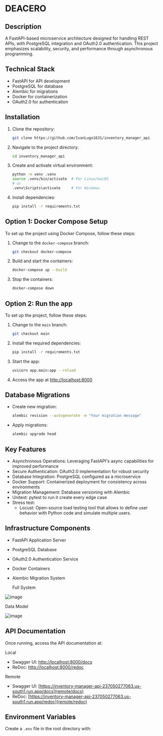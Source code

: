 # DEACERO 

## Description
A FastAPI-based microservice architecture designed for handling REST APIs, with PostgreSQL integration and OAuth2.0 authentication. This project emphasizes scalability, security, and performance through asynchronous programming.

## Technical Stack
- FastAPI for API development
- PostgreSQL for database
- Alembic for migrations
- Docker for containerization
- OAuth2.0 for authentication


## Installation
1. Clone the repository:
    ```bash
    git clone https://github.com/IvanLugo1631/inventory_manager_api
    ```

2. Navigate to the project directory:
    ```bash
    cd inventory_manager_api
    ```

3. Create and activate virtual environment:
    ```bash
    python -m venv .venv
    source .venv/bin/activate  # For Linux/macOS
    # or
    .venv\Scripts\activate     # For Windows
    ```

4. Install dependencies:
    ```bash
    pip install -r requirements.txt
    ```

## Option 1: Docker Compose Setup
To set up the project using Docker Compose, follow these steps:

1. Change to the `docker-compose` branch:
    ```bash
    git checkout docker-compose
    ```

2. Build and start the containers:
    ```bash
    docker-compose up --build
    ```

3. Stop the containers:
    ```bash
    docker-compose down
    ```

## Option 2: Run the app
To set up the project, follow these steps:

1. Change to the `main` branch:
    ```bash
    git checkout main
    ```

2. Install the required dependencies:
    ```bash
    pip install -r requirements.txt
    ```

3. Start the app:
    ```bash
    uvicorn app.main:app --reload
    ```

4. Access the app at [http://localhost:8000](http://localhost:8000)

## Database Migrations

- Create new migration:
  ```bash
  alembic revision --autogenerate -m "Your migration message"
  ```

- Apply migrations:
  ```bash
  alembic upgrade head
  ```



## Key Features
- Asynchronous Operations: Leveraging FastAPI's async capabilities for improved performance
- Secure Authentication: OAuth2.0 implementation for robust security
- Database Integration: PostgreSQL configured as a microservice
- Docker Support: Containerized deployment for consistency across environments
- Migration Management: Database versioning with Alembic
- Unitest: pytest to run it create every edge case 
- Stress test: 
    - Locust: Open-source load testing tool that allows to define user behavior with Python code and simulate multiple users.


## Infrastructure Components
- FastAPI Application Server
- PostgreSQL Database
- OAuth2.0 Authentication Service
- Docker Containers
- Alembic Migration System
  
  Full System

  
![image](https://github.com/user-attachments/assets/9b547b23-1eae-47e2-b153-3325fea45944)

Data Model


![image](https://github.com/user-attachments/assets/ab09b49d-44a7-4f72-afc3-38b2f7c6bca3)

## API Documentation
Once running, access the API documentation at:

Local 

- Swagger UI: [http://localhost:8000/docs](http://localhost:8000/docs)
- ReDoc: [http://localhost:8000/redoc](http://localhost:8000/redoc)

Remote 
- Swagger UI: [https://inventory-manager-api-237050277063.us-south1.run.app/docs](remote/docs)
- ReDoc: [https://inventory-manager-api-237050277063.us-south1.run.app/redoc](remote/redoc)

## Environment Variables
Create a `.env` file in the root directory with:
